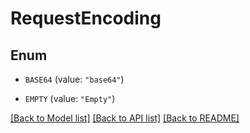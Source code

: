 # RequestEncoding

## Enum


* `BASE64` (value: `"base64"`)

* `EMPTY` (value: `"Empty"`)


[[Back to Model list]](../README.md#documentation-for-models) [[Back to API list]](../README.md#documentation-for-api-endpoints) [[Back to README]](../README.md)


